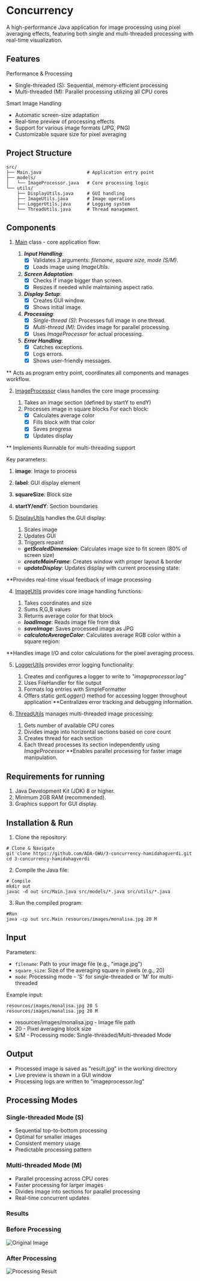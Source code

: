 # Concurrency
A high-performance Java application for image processing using pixel averaging effects, featuring both single and multi-threaded processing with real-time visualization.

## Features

Performance & Processing
- Single-threaded (S): Sequential, memory-efficient processing
- Multi-threaded (M): Parallel processing utilizing all CPU cores

Smart Image Handling
- Automatic screen-size adaptation
- Real-time preview of processing effects
- Support for various image formats (JPG, PNG)
- Customizable square size for pixel averaging

## Project Structure
```
src/
├── Main.java                 # Application entry point
├── models/
│   └── ImageProcessor.java   # Core processing logic
└── utils/
    ├── DisplayUtils.java     # GUI handling
    ├── ImageUtils.java       # Image operations
    ├── LoggerUtils.java      # Logging system
    └── ThreadUtils.java      # Thread management
```

## Components

1. [Main](https://github.com/ADA-GWU/3-concurrency-hamidahagverdi/blob/main/src/Main.java) class - core application flow:

    1. **_Input Handling_**:
         - [x] Validates 3 arguments: _filename_, _square size_, _mode (S/M)_.
         - [x] Loads image using _ImageUtils_.

    2. **_Screen Adaptation_**:
        - [x] Checks if image bigger than screen.
        - [x] Resizes if needed while maintaining aspect ratio.

    3. **_Display Setup_**:
        - [x] Creates GUI window.
        - [x] Shows initial image.

    4. **_Processing_**:
        - [x] _Single-thread (S)_: Processes full image in one thread.
        - [x] _Multi-thread (M)_: Divides image for parallel processing.
        - [x] Uses _ImageProcessor_ for actual processing.

    5. **_Error Handling_**:
        - [x] Catches exceptions.
        - [x] Logs errors.
        - [x] Shows user-friendly messages.

** Acts as program entry point, coordinates all components and manages workflow.

2. [ImageProcessor](https://github.com/ADA-GWU/3-concurrency-hamidahagverdi/blob/main/src/models/ImageProcessor.java) class handles the core image processing:

    1. Takes an image section (defined by startY to endY)
    2. Processes image in square blocks
        For each block:
        - [x] Calculates average color
        - [x] Fills block with that color
        - [x] Saves progress
        - [x] Updates display

** Implements Runnable for multi-threading support

Key parameters:

1. **image**: Image to process
2. **label**: GUI display element
3. **squareSize**: Block size
4. **startY/endY**: Section boundaries

3. [DisplayUtils](https://github.com/ADA-GWU/3-concurrency-hamidahagverdi/blob/main/src/utils/DisplayUtils.java) handles the GUI display:
    1. Scales image
    2. Updates GUI
    3. Triggers repaint
       
    - **_getScaledDimension_**: Calculates image size to fit screen (80% of screen size)
    - **_createMainFrame_**: Creates window with proper layout & border
    - **_updateDisplay_**: Updates display with current processing state:

**Provides real-time visual feedback of image processing

4. [ImageUtils](https://github.com/ADA-GWU/3-concurrency-hamidahagverdi/blob/main/src/utils/ImageUtils.java) provides core image handling functions:
    1. Takes coordinates and size
    2. Sums R,G,B values
    3. Returns average color for that block
       
    - **_loadImage_**: Reads image file from disk
    - **_saveImage_**: Saves processed image as JPG
    - **_calculateAverageColor_**: Calculates average RGB color within a square region:

**Handles image I/O and color calculations for the pixel averaging process.

5. [LoggerUtils](https://github.com/ADA-GWU/3-concurrency-hamidahagverdi/blob/main/src/utils/LoggerUtils.java) provides error logging functionality:

    1. Creates and configures a logger to write to _"imageprocessor.log"_
    2.  Uses FileHandler for file output
    3. Formats log entries with SimpleFormatter
    4. Offers static _getLogger()_ method for accessing logger throughout application
**Centralizes error tracking and debugging information.

6. [ThreadUtils](https://github.com/ADA-GWU/3-concurrency-hamidahagverdi/blob/main/src/utils/ThreadUtils.java) manages multi-threaded image processing:

    1. Gets number of available CPU cores
    2. Divides image into horizontal sections based on core count
    3. Creates thread for each section
    4. Each thread processes its section independently using _ImageProcessor_
**Enables parallel processing for faster image manipulation.

## Requirements for running

1. Java Development Kit (JDK) 8 or higher.
2. Minimum 2GB RAM (recommended).
3. Graphics support for GUI display.

## Installation & Run

1. Clone the repository:
```
# Clone & Navigate
git clone https://github.com/ADA-GWU/3-concurrency-hamidahagverdi.git
cd 3-concurrency-hamidahagverdi
```
2. Compile the Java file:
```
# Compile
mkdir out
javac -d out src/Main.java src/models/*.java src/utils/*.java
```
3. Run the compiled program:
```
#Run
java -cp out src.Main resources/images/monalisa.jpg 20 M
```
## Input

Parameters:
- `filename`: Path to your image file (e.g., "image.jpg")
- `square_size`: Size of the averaging square in pixels (e.g., 20)
- `mode`: Processing mode - 'S' for single-threaded or 'M' for multi-threaded

Example input:
```
resources/images/monalisa.jpg 20 S
resources/images/monalisa.jpg 20 M
```
- resources/images/monalisa.jpg - Image file path
- 20 - Pixel averaging block size
- S/M - Processing mode: Single-threaded/Multi-threaded Mode

## Output

- Processed image is saved as "result.jpg" in the working directory
- Live preview is shown in a GUI window
- Processing logs are written to "imageprocessor.log"

## Processing Modes

### Single-threaded Mode (S)
- Sequential top-to-bottom processing
- Optimal for smaller images
- Consistent memory usage
- Predictable processing pattern

### Multi-threaded Mode (M)
- Parallel processing across CPU cores
- Faster processing for larger images
- Divides image into sections for parallel processing
- Real-time concurrent updates

### Results

### Before Processing
![Original Image](resources/images/monalisa.jpg)

### After Processing
![Processing Result](result.jpg)
